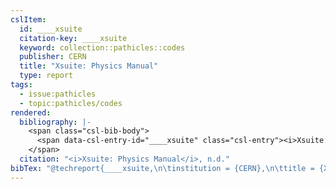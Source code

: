 ```yaml
---
cslItem:
  id: ____xsuite
  citation-key: ____xsuite
  keyword: collection::pathicles::codes
  publisher: CERN
  title: "Xsuite: Physics Manual"
  type: report
tags:
  - issue:pathicles
  - topic:pathicles/codes
rendered:
  bibliography: |-
    <span class="csl-bib-body">
      <span data-csl-entry-id="____xsuite" class="csl-entry"><i>Xsuite: Physics Manual</i>. n.d.. CERN.</span>
    </span>
  citation: "<i>Xsuite: Physics Manual</i>, n.d."
bibTex: "@techreport{____xsuite,\n\tinstitution = {CERN},\n\ttitle = {Xsuite: Physics {Manual}},\n}\n\n"
---
```

